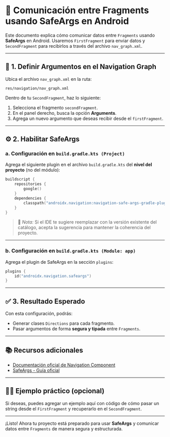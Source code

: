 # 📲 Comunicación entre Fragments usando SafeArgs en Android

Este documento explica cómo comunicar datos entre `Fragments` usando **SafeArgs** en Android. Usaremos `FirstFragment` para enviar datos y `SecondFragment` para recibirlos a través del archivo `nav_graph.xml`.

---

## 🧭 1. Definir Argumentos en el Navigation Graph

Ubica el archivo `nav_graph.xml` en la ruta:

```
res/navigation/nav_graph.xml
```

Dentro de tu `SecondFragment`, haz lo siguiente:

1. Selecciona el fragmento `secondFragment`.
2. En el panel derecho, busca la opción **Arguments**.
3. Agrega un nuevo argumento que deseas recibir desde el `firstFragment`.

---

## ⚙️ 2. Habilitar SafeArgs

### a. Configuración en `build.gradle.kts (Project)`

Agrega el siguiente plugin en el archivo `build.gradle.kts` del **nivel del proyecto** (no del módulo):

```kotlin
buildscript {
    repositories {
        google()
    }
    dependencies {
        classpath("androidx.navigation:navigation-safe-args-gradle-plugin:2.9.0")
    }
}
```

> 🔄 *Nota:* Si el IDE te sugiere reemplazar con la versión existente del catálogo, acepta la sugerencia para mantener la coherencia del proyecto.

---

### b. Configuración en `build.gradle.kts (Module: app)`

Agrega el plugin de SafeArgs en la sección `plugins`:

```kotlin
plugins {
    id("androidx.navigation.safeargs")
}
```

---

## ✅ 3. Resultado Esperado

Con esta configuración, podrás:

- Generar clases `Directions` para cada fragmento.
- Pasar argumentos de forma **segura y tipada** entre `Fragments`.

---

## 📚 Recursos adicionales

- [Documentación oficial de Navigation Component](https://developer.android.com/guide/navigation)
- [SafeArgs - Guía oficial](https://developer.android.com/guide/navigation/navigation-pass-data#Safe-args)

---

## 🧑‍💻 Ejemplo práctico (opcional)

Si deseas, puedes agregar un ejemplo aquí con código de cómo pasar un string desde el `FirstFragment` y recuperarlo en el `SecondFragment`.

---

¡Listo! Ahora tu proyecto está preparado para usar **SafeArgs** y comunicar datos entre `Fragments` de manera segura y estructurada.
